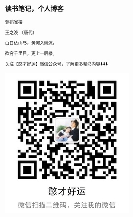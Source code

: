 ## 读书笔记，个人博客

登鹳雀楼

王之涣 〔唐代〕

白日依山尽，黄河入海流。

欲穷千里目，更上一层楼。

关注【憨才好运】微信公众号，了解更多精彩内容⬇️⬇️⬇️

<img src="img/icon_wechat.jpg" alt = "continuous_deployment" data-action="zoom" />
